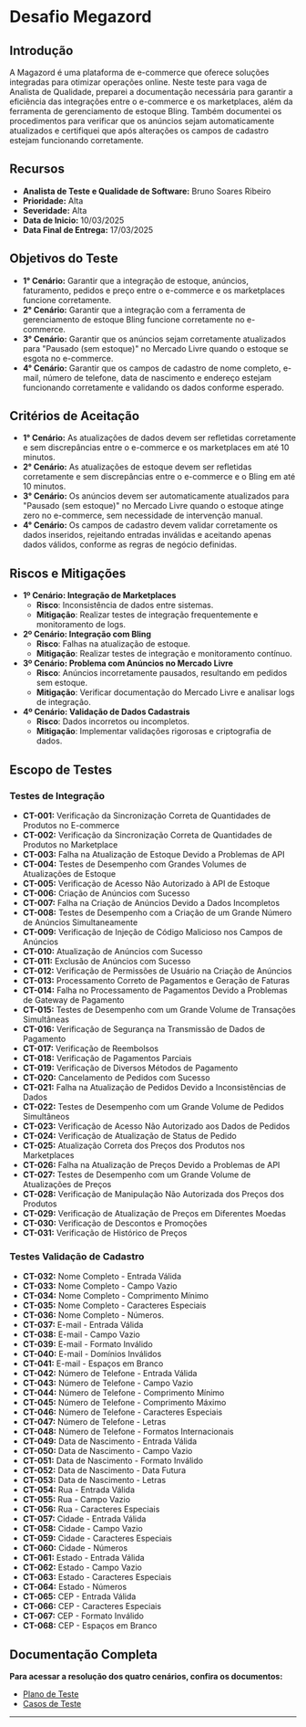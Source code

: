 # Desafio Megazord

## Introdução

A Magazord é uma plataforma de e-commerce que oferece soluções integradas para otimizar operações online. Neste teste para vaga de Analista de Qualidade, preparei a documentação necessária para garantir a eficiência das integrações entre o e-commerce e os marketplaces, além da ferramenta de gerenciamento de estoque Bling. Também documentei os procedimentos para verificar que os anúncios sejam automaticamente atualizados e certifiquei que após alterações os campos de cadastro estejam funcionando corretamente.

## Recursos

- **Analista de Teste e Qualidade de Software:** Bruno Soares Ribeiro
- **Prioridade:** Alta
- **Severidade:** Alta
- **Data de Inicio:** 10/03/2025
- **Data Final de Entrega:** 17/03/2025

## Objetivos do Teste

- **1° Cenário:** Garantir que a integração de estoque, anúncios, faturamento, pedidos e preço entre o e-commerce e os marketplaces funcione corretamente.
- **2° Cenário:** Garantir que a integração com a ferramenta de gerenciamento de estoque Bling funcione corretamente no e-commerce.
- **3° Cenário:** Garantir que os anúncios sejam corretamente atualizados para "Pausado (sem estoque)" no Mercado Livre quando o estoque se esgota no e-commerce.
- **4° Cenário:** Garantir que os campos de cadastro de nome completo, e-mail, número de telefone, data de nascimento e endereço estejam funcionando corretamente e validando os dados conforme esperado.

## Critérios de Aceitação

- **1° Cenário:** As atualizações de dados devem ser refletidas corretamente e sem discrepâncias entre o e-commerce e os marketplaces em até 10 minutos.
- **2° Cenário:** As atualizações de estoque devem ser refletidas corretamente e sem discrepâncias entre o e-commerce e o Bling em até 10 minutos.
- **3° Cenário:** Os anúncios devem ser automaticamente atualizados para "Pausado (sem estoque)" no Mercado Livre quando o estoque atinge zero no e-commerce, sem necessidade de intervenção manual.
- **4° Cenário:** Os campos de cadastro devem validar corretamente os dados inseridos, rejeitando entradas inválidas e aceitando apenas dados válidos, conforme as regras de negócio definidas.

## **Riscos e Mitigações**

- **1º Cenário: Integração de Marketplaces**
  - **Risco**: Inconsistência de dados entre sistemas.
  - **Mitigação**: Realizar testes de integração frequentemente e monitoramento de logs.
- **2º Cenário: Integração com Bling**
  - **Risco**: Falhas na atualização de estoque.
  - **Mitigação**: Realizar testes de integração e monitoramento contínuo.
- **3º Cenário: Problema com Anúncios no Mercado Livre**
  - **Risco**: Anúncios incorretamente pausados, resultando em pedidos sem estoque.
  - **Mitigação**: Verificar documentação do Mercado Livre e analisar logs de integração.
- **4º Cenário: Validação de Dados Cadastrais**
  - **Risco**: Dados incorretos ou incompletos.
  - **Mitigação**: Implementar validações rigorosas e criptografia de dados.

## Escopo de Testes

### Testes de Integração

- **CT-001:** Verificação da Sincronização Correta de Quantidades de Produtos no E-commerce
- **CT-002:** Verificação da Sincronização Correta de Quantidades de Produtos no Marketplace
- **CT-003:** Falha na Atualização de Estoque Devido a Problemas de API
- **CT-004:** Testes de Desempenho com Grandes Volumes de Atualizações de Estoque
- **CT-005:** Verificação de Acesso Não Autorizado à API de Estoque
- **CT-006:** Criação de Anúncios com Sucesso
- **CT-007:** Falha na Criação de Anúncios Devido a Dados Incompletos
- **CT-008:** Testes de Desempenho com a Criação de um Grande Número de Anúncios Simultaneamente
- **CT-009:** Verificação de Injeção de Código Malicioso nos Campos de Anúncios
- **CT-010:** Atualização de Anúncios com Sucesso
- **CT-011:** Exclusão de Anúncios com Sucesso
- **CT-012:** Verificação de Permissões de Usuário na Criação de Anúncios
- **CT-013:** Processamento Correto de Pagamentos e Geração de Faturas
- **CT-014:** Falha no Processamento de Pagamentos Devido a Problemas de Gateway de Pagamento
- **CT-015:** Testes de Desempenho com um Grande Volume de Transações Simultâneas
- **CT-016:** Verificação de Segurança na Transmissão de Dados de Pagamento
- **CT-017:** Verificação de Reembolsos
- **CT-018:** Verificação de Pagamentos Parciais
- **CT-019:** Verificação de Diversos Métodos de Pagamento
- **CT-020:** Cancelamento de Pedidos com Sucesso
- **CT-021:** Falha na Atualização de Pedidos Devido a Inconsistências de Dados
- **CT-022:** Testes de Desempenho com um Grande Volume de Pedidos Simultâneos
- **CT-023:** Verificação de Acesso Não Autorizado aos Dados de Pedidos
- **CT-024:** Verificação de Atualização de Status de Pedido
- **CT-025:** Atualização Correta dos Preços dos Produtos nos Marketplaces
- **CT-026:** Falha na Atualização de Preços Devido a Problemas de API
- **CT-027:** Testes de Desempenho com um Grande Volume de Atualizações de Preços
- **CT-028:** Verificação de Manipulação Não Autorizada dos Preços dos Produtos
- **CT-029:** Verificação de Atualização de Preços em Diferentes Moedas
- **CT-030:** Verificação de Descontos e Promoções
- **CT-031:** Verificação de Histórico de Preços

### Testes Validação de Cadastro

- **CT-032:** Nome Completo - Entrada Válida
- **CT-033:** Nome Completo - Campo Vazio
- **CT-034:** Nome Completo - Comprimento Mínimo
- **CT-035:** Nome Completo - Caracteres Especiais
- **CT-036:** Nome Completo - Números.
- **CT-037:** E-mail - Entrada Válida
- **CT-038:** E-mail - Campo Vazio
- **CT-039:** E-mail - Formato Inválido
- **CT-040:** E-mail - Domínios Inválidos
- **CT-041:** E-mail - Espaços em Branco
- **CT-042:** Número de Telefone - Entrada Válida
- **CT-043:** Número de Telefone - Campo Vazio
- **CT-044:** Número de Telefone - Comprimento Mínimo
- **CT-045:** Número de Telefone - Comprimento Máximo
- **CT-046:** Número de Telefone - Caracteres Especiais
- **CT-047:** Número de Telefone - Letras
- **CT-048:** Número de Telefone - Formatos Internacionais
- **CT-049:** Data de Nascimento - Entrada Válida
- **CT-050:** Data de Nascimento - Campo Vazio
- **CT-051:** Data de Nascimento - Formato Inválido
- **CT-052:** Data de Nascimento - Data Futura
- **CT-053:** Data de Nascimento - Letras
- **CT-054:** Rua - Entrada Válida
- **CT-055:** Rua - Campo Vazio
- **CT-056:** Rua - Caracteres Especiais
- **CT-057:** Cidade - Entrada Válida
- **CT-058:** Cidade - Campo Vazio
- **CT-059:** Cidade - Caracteres Especiais
- **CT-060:** Cidade - Números
- **CT-061:** Estado - Entrada Válida
- **CT-062:** Estado - Campo Vazio
- **CT-063:** Estado - Caracteres Especiais
- **CT-064:** Estado - Números
- **CT-065:** CEP - Entrada Válida
- **CT-066:** CEP - Caracteres Especiais
- **CT-067:** CEP - Formato Inválido
- **CT-068:** CEP - Espaços em Branco

## Documentação Completa

**Para acessar a resolução dos quatro cenários, confira os documentos:**

- [Plano de Teste](https://github.com/brunosrd/teste-qa-megazord/blob/main/documenta%C3%A7%C3%A3o/PlanoDeTeste.md)
- [Casos de Teste](https://github.com/brunosrd/teste-qa-megazord/blob/main/documenta%C3%A7%C3%A3o/CasosDeTeste.md)

---
